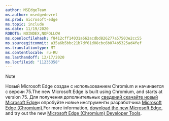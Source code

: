```yaml
---
author: MSEdgeTeam
ms.author: msedgedevrel
ms.prod: microsoft-edge
ms.topic: include
ms.date: 11/19/2020
ROBOTS: NOINDEX,NOFOLLOW
ms.openlocfilehash: f8412cff14031a662acdbd826277a57503e2cc55
ms.sourcegitcommit: a35a6b5bbc21b7df61d08cbc6b074b5325ad4fef
ms.translationtype: MT
ms.contentlocale: ru-RU
ms.lasthandoff: 12/17/2020
ms.locfileid: "11235358"
---
```

> [!NOTE]
> <span data-ttu-id="a4705-101">Новый Microsoft Edge создан с использованием Chromium и начинается с версии 75.</span><span class="sxs-lookup"><span data-stu-id="a4705-101">The new Microsoft Edge is built using Chromium, and starts at version 75.</span></span>  <span data-ttu-id="a4705-102">Для получения дополнительных [сведений скачайте новый Microsoft Edge][MicrosoftNewEdge]и опробуйте новые инструменты разработчика [Microsoft Edge (Chromium).][DevtoolsGuideChromium]</span><span class="sxs-lookup"><span data-stu-id="a4705-102">For more information, [download the new Microsoft Edge][MicrosoftNewEdge], and try out the new [Microsoft Edge (Chromium) Developer Tools][DevtoolsGuideChromium].</span></span>  

<!-- links -->  

[DevtoolsGuideChromium]: /microsoft-edge/devtools-guide-chromium "Средства разработчика Microsoft Edge (Chromium)"  

[MicrosoftNewEdge]: https://www.microsoft.com/edge "Загрузка нового браузера Microsoft Edge"  
